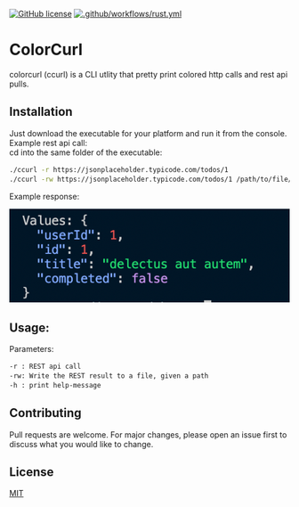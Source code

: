 [![GitHub license](https://img.shields.io/github/license/Naereen/StrapDown.js.svg)](https://github.com/Naereen/StrapDown.js/blob/master/LICENSE)
[![.github/workflows/rust.yml](https://github.com/OmarAouini/colorcurl/actions/workflows/rust.yml/badge.svg?branch=main)](https://github.com/OmarAouini/colorcurl/actions/workflows/rust.yml)
<br>

# ColorCurl

colorcurl (ccurl) is a CLI utlity that pretty print colored http calls and rest api pulls.

## Installation

Just download the executable for your platform and run it from the console.
Example rest api call:<br>
cd into the same folder of the executable:
```bash
./ccurl -r https://jsonplaceholder.typicode.com/todos/1
./ccurl -rw https://jsonplaceholder.typicode.com/todos/1 /path/to/file/location/

```
Example response:

![Image](example.png)

## Usage:
Parameters:

```bash
-r : REST api call
-rw: Write the REST result to a file, given a path
-h : print help-message

```

## Contributing
Pull requests are welcome. For major changes, please open an issue first to discuss what you would like to change.

## License
[MIT](https://choosealicense.com/licenses/mit/)
